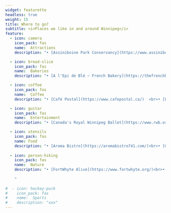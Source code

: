 ```yaml
---
widget: featurette
headless: true
weight: 15
title: Where to go?
subtitle: <i>Places we like in and around Winnipeg</i>
feature:
  - icon: camera
    icon_pack: fas
    name:  Attractions
    description: "• [Assiniboine Park Conservancy](https://www.assiniboinepark.ca/) <br>• [Canadian Museum for Human Rights](https://humanrights.ca/) <br>• [The Forks Market](https://www.theforks.com/attractions/the-forks-market) <br>• [Winnipeg Art Gallery-Qaumajuq](https://www.wag.ca/)"

  - icon: bread-slice
    icon_pack: fas
    name:  Bakeries
    description: "• [A l'Epi de Blé ~ French Bakery](https://thefrenchbakery.online/) <br>•  [Crumb Queen](https://www.crumbqueen.ca/) <br>• [Oh Doughnuts](https://ohdoughnuts.com/) <br>•  [Tall Grass Bakery](https://tallgrassbakery.ca/)"

  - icon: coffee
    icon_pack: fas
    name:  Coffee
    description: "• [Café Postal](https://www.cafepostal.ca/)  <br>• [Little Sister Coffee Maker](https://www.littlesistercoffeemaker.ca/) <br>• [Modern Electric Lunch](https://melunch.ca/) <br>• [Never Better Coffee](https://www.instagram.com/neverbetter.coffee)"

  - icon: guitar
    icon_pack: fas
    name:  Entertainment
    description: "• [Canada's Royal Winnipeg Ballet](https://www.rwb.org/)<br>• [Folklorama](https://folklorama.ca/)<br>• [Jazz Winnipeg](https://www.jazzwinnipeg.com/)<br>• [Winnipeg Folk Fest](https://www.winnipegfolkfestival.ca/)"    

  - icon: utensils
    icon_pack: fas
    name: Food
    description: "• [Aroma Bistro](https://aromabistro741.com/)<br>• [Gojo Ethiopian Restaurant](https://gojorestaurantwpg.com/) <br>• [Sargent Taco Shop](https://sargent-tacoshop.com/menu/)  <br>• [Shorty's Pizza](https://www.shortyspizza.ca/menu-winnipeg)"
 
  - icon: person-hiking
    icon_pack: fas
    name:  Nature
    description: "• [FortWhyte Alive](https://www.fortwhyte.org/)<br>• [Nopiming Provincial Park](https://www.gov.mb.ca/sd/parks/park-maps-and-locations/eastern/nopiming.html)<br>•      [Riding Mountain National Park](https://parks.canada.ca/pn-np/mb/riding)<br>• [Whiteshell Provincial Park](https://www.gov.mb.ca/sd/parks/park-maps-and-locations/eastern/whiteshell.html)
    
    "
    
#  - icon: hockey-puck
#    icon_pack: fas
#    name:  Sports
#    description: "xxx"
---
```

